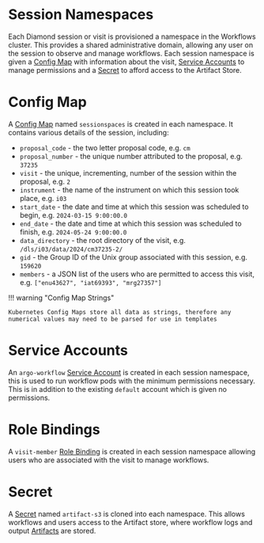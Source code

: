 # Session Namespaces

Each Diamond session or visit is provisioned a namespace in the Workflows cluster.
This provides a shared administrative domain, allowing any user on the session to observe and manage workflows.
Each session namespace is given a [Config Map](#config-map) with information about the visit, [Service Accounts](#service-accounts) to manage permissions and a [Secret](#secret) to afford access to the Artifact Store.

# Config Map

A [Config Map](https://kubernetes.io/docs/concepts/configuration/configmap/) named `sessionspaces` is created in each namespace.
It contains various details of the session, including:

- `proposal_code` - the two letter proposal code, e.g. `cm`
- `proposal_number` - the unique number attributed to the proposal, e.g. `37235`
- `visit` - the unique, incrementing, number of the session within the proposal, e.g. `2`
- `instrument` - the name of the instrument on which this session took place, e.g. `i03`
- `start_date` - the date and time at which this session was scheduled to begin, e.g. `2024-03-15 9:00:00.0`
- `end_date` - the date and time at which this session was scheduled to finish, e.g. `2024-05-24 9:00:00.0`
- `data_directory` - the root directory of the visit, e.g. `/dls/i03/data/2024/cm37235-2/`
- `gid` - the Group ID of the Unix group associated with this session, e.g. `159620`
- `members` - a JSON list of the users who are permitted to access this visit, e.g. `["enu43627", "iat69393", "mrg27357"]`

!!! warning "Config Map Strings"

    Kubernetes Config Maps store all data as strings, therefore any numerical values may need to be parsed for use in templates

# Service Accounts

An `argo-workflow` [Service Account](https://kubernetes.io/docs/concepts/security/service-accounts/) is created in each session namespace, this is used to run workflow pods with the minimum permissions necessary. This is in addition to the existing `default` account which is given no permissions.

# Role Bindings

A `visit-member` [Role Binding](https://kubernetes.io/docs/reference/access-authn-authz/rbac/#rolebinding-and-clusterrolebinding) is created in each session namespace allowing users who are associated with the visit to manage workflows.

# Secret

A [Secret](https://kubernetes.io/docs/concepts/configuration/secret/) named `artifact-s3` is cloned into each namespace.
This allows workflows and users access to the Artifact store, where workflow logs and output [Artifacts](https://argo-workflows.readthedocs.io/en/stable/walk-through/artifacts/) are stored.
